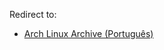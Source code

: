 Redirect to:

*   [Arch Linux Archive (Português)](/index.php/Arch_Linux_Archive_(Portugu%C3%AAs) "Arch Linux Archive (Português)")